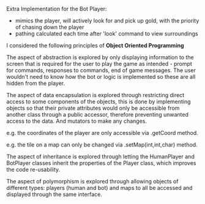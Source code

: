 Extra Implementation for the Bot Player:
- mimics the player, will actively look for and pick up gold, with the priority of chasing down the player
- pathing calculated each time after 'look' command to view surroundings


I considered the following principles of **Object Oriented Programming**

The aspect of abstraction is explored by only displaying information to the screen that is
required for the user to play the game as intended - prompt for commands, responses to commands,
end of game messages. The user wouldn't need to know how the bot or logic is implemented so
these are all hidden from the player.

The aspect of data encapsulation is explored through restricting direct access to some components of the
objects, this is done by implementing objects so that their private attributes would only be accessible from
another class through a public accessor, therefore preventing unwanted access to the data. And mutators
to make any changes.

e.g. the coordinates of the player are only accessible via <Player>.getCoord method.

e.g. the tile on a map can only be changed via <Map>.setMap(int,int,char) method.

The aspect of inheritance is explored through letting the HumanPlayer and BotPlayer classes inherit the
properties of the Player class, which improves the code re-usability.

The aspect of polymorphism is explored through allowing objects of different types: players (human and bot)
and maps to all be accessed and displayed through the same interface.
